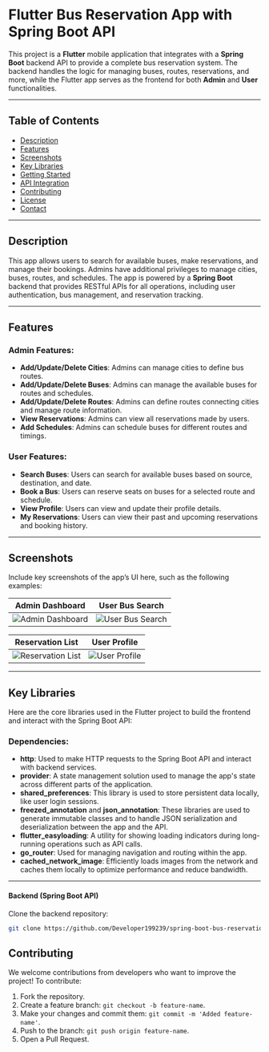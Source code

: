 # Flutter Bus Reservation App with Spring Boot API

This project is a **Flutter** mobile application that integrates with a **Spring Boot** backend API to provide a complete bus reservation system. The backend handles the logic for managing buses, routes, reservations, and more, while the Flutter app serves as the frontend for both **Admin** and **User** functionalities.

---

## Table of Contents

- [Description](#description)
- [Features](#features)
- [Screenshots](#screenshots)
- [Key Libraries](#key-libraries)
- [Getting Started](#getting-started)
- [API Integration](#api-integration)
- [Contributing](#contributing)
- [License](#license)
- [Contact](#contact)

---

## Description

This app allows users to search for available buses, make reservations, and manage their bookings. Admins have additional privileges to manage cities, buses, routes, and schedules. The app is powered by a **Spring Boot** backend that provides RESTful APIs for all operations, including user authentication, bus management, and reservation tracking.

---

## Features

### Admin Features:
- **Add/Update/Delete Cities**: Admins can manage cities to define bus routes.
- **Add/Update/Delete Buses**: Admins can manage the available buses for
  routes and schedules.
- **Add/Update/Delete Routes**: Admins can define routes connecting cities and manage route information.
- **View Reservations**: Admins can view all reservations made by users.
- **Add Schedules**: Admins can schedule buses for different routes and timings.

### User Features:
- **Search Buses**: Users can search for available buses based on source, destination, and date.
- **Book a Bus**: Users can reserve seats on buses for a selected route and schedule.
- **View Profile**: Users can view and update their profile details.
- **My Reservations**: Users can view their past and upcoming reservations and booking history.

---

## Screenshots

Include key screenshots of the app’s UI here, such as the following examples:

| Admin Dashboard  | User Bus Search |
| ---------------- | --------------- |
| ![Admin Dashboard](link_to_admin_dashboard_screenshot) | ![User Bus Search](link_to_bus_search_screenshot) |

| Reservation List | User Profile |
| ---------------- | ------------ |
| ![Reservation List](link_to_reservation_list_screenshot) | ![User Profile](link_to_user_profile_screenshot) |

---

## Key Libraries

Here are the core libraries used in the Flutter project to build the frontend and interact with the Spring Boot API:

### Dependencies:
- **http**: Used to make HTTP requests to the Spring Boot API and interact with backend services.
- **provider**: A state management solution used to manage the app's state across different parts of the application.
- **shared_preferences**: This library is used to store persistent data locally, like user login sessions.
- **freezed_annotation** and **json_annotation**: These libraries are used to generate immutable classes and to handle JSON serialization and deserialization between the app and the API.
- **flutter_easyloading**: A utility for showing loading indicators during long-running operations such as API calls.
- **go_router**: Used for managing navigation and routing within the app.
- **cached_network_image**: Efficiently loads images from the network and caches them locally to optimize performance and reduce bandwidth.

---

#### Backend (Spring Boot API)

Clone the backend repository:
   ```bash
   git clone https://github.com/Developer199239/spring-boot-bus-reservation-api.git
   ```

## Contributing

We welcome contributions from developers who want to improve the project! To contribute:

1. Fork the repository.
2. Create a feature branch: `git checkout -b feature-name`.
3. Make your changes and commit them: `git commit -m 'Added feature-name'`.
4. Push to the branch: `git push origin feature-name`.
5. Open a Pull Request.   
  